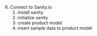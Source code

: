 
6. Connect to Sanity.io
   1. install sanity
   2. initialize sanity
   3. create product model
   4. insert sample data to product model
